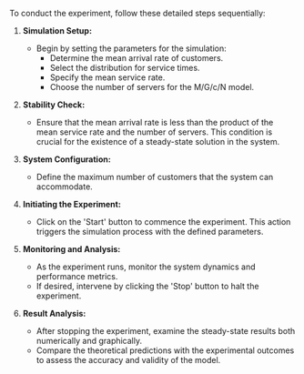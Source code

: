 To conduct the experiment, follow these detailed steps sequentially:

1. **Simulation Setup:**
   - Begin by setting the parameters for the simulation:
     - Determine the mean arrival rate of customers.
     - Select the distribution for service times.
     - Specify the mean service rate.
     - Choose the number of servers for the M/G/c/N model.

2. **Stability Check:**
   - Ensure that the mean arrival rate is less than the product of the mean service rate and the number of servers. This condition is crucial for the existence of a steady-state solution in the system.

3. **System Configuration:**
   - Define the maximum number of customers that the system can accommodate.

4. **Initiating the Experiment:**
   - Click on the 'Start' button to commence the experiment. This action triggers the simulation process with the defined parameters.

5. **Monitoring and Analysis:**
   - As the experiment runs, monitor the system dynamics and performance metrics.
   - If desired, intervene by clicking the 'Stop' button to halt the experiment.

6. **Result Analysis:**
   - After stopping the experiment, examine the steady-state results both numerically and graphically.
   - Compare the theoretical predictions with the experimental outcomes to assess the accuracy and validity of the model.


